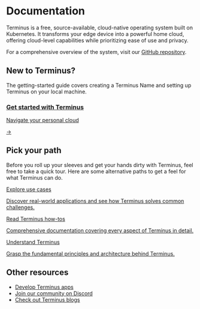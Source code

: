 # Documentation

Terminus is a free, source-available, cloud-native operating system built on Kubernetes. It transforms your edge device into a powerful home cloud, offering cloud-level capabilities while prioritizing ease of use and privacy.

For a comprehensive overview of the system, visit our [GitHub repository](https://github.com/beclab/terminus).

## New to Terminus?

The getting-started guide covers creating a Terminus Name and setting up Terminus on your local machine. 

<div class="terminus-cta">
  <a href="./get-started/">
    <div class="content">
      <h3>Get started with Terminus</h3>
      <p>Navigate your personal cloud</p>
    </div>
    <div class="arrow">→</div>
  </a>
</div>

## Pick your path

Before you roll up your sleeves and get your hands dirty with Terminus, feel free to take a quick tour. Here are some alternative paths to get a feel for what Terminus can do.

<div class="cta-container">
  <a href="./use-cases/" class="cta-link">
    <p class="cta-title">Explore use cases</p>
    <p class="cta-description">Discover real-world applications and see how Terminus solves common challenges.</p>
  </a>
  <a href="./tasks/" class="cta-link">
    <p class="cta-title">Read Terminus how-tos</p>
    <p class="cta-description">Comprehensive documentation covering every aspect of Terminus in detail.</p>
  </a>
  <a href="./concepts/" class="cta-link">
    <p class="cta-title">Understand Terminus</p>
    <p class="cta-description">Grasp the fundamental principles and architecture behind Terminus.</p>
  </a>
</div>


## Other resources

- [Develop Terminus apps](../developer/develop)
- [Join our community on Discord](https://discord.com/invite/BzfqrgQPDK)
- [Check out Terminus blogs](https://jointerminus.medium.com/)